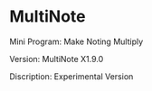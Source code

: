 # MultiNote
Mini Program: Make Noting Multiply

Version: MultiNote X1.9.0

Discription: Experimental Version
